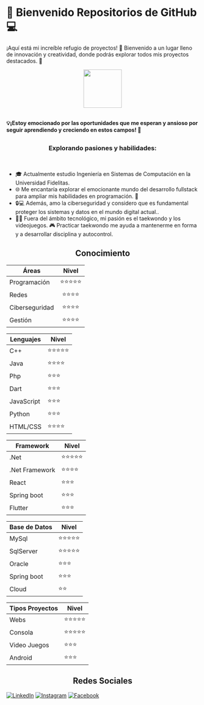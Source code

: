 <h1> 🚀 Bienvenido Repositorios de GitHub 💻 </h1> 

¡Aquí está mi increíble refugio de proyectos! 🚀 Bienvenido a un lugar lleno de innovación y creatividad, donde podrás explorar todos mis proyectos destacados. 💼</br>

<p align="center">
 <img width="100" src="https://i.imgur.com/0kvtMLE.gif" align="center"/>
</p>

<br>
<b> 💡¡Estoy emocionado por las oportunidades que me esperan y ansioso por seguir aprendiendo y creciendo en estos campos! 🚀 </b>
<br>

<h2 align="center"></h2>
<h3 align="center">Explorando pasiones y habilidades:</h3>
<br>

- 🎓 Actualmente estudio Ingeniería en Sistemas de Computación en la Universidad Fidelitas. 
- 🌐 Me encantaría explorar el emocionante mundo del desarrollo fullstack para ampliar mis habilidades en programación. 💪
- 🔒💻 Además, amo la ciberseguridad y considero que es fundamental proteger los sistemas y datos en el mundo digital actual.. 
- 🥋💥 Fuera del ámbito tecnológico, mi pasión es el taekwondo y los videojuegos. 🎮 Practicar taekwondo me ayuda a mantenerme en forma y a desarrollar disciplina y autocontrol.

<h2 align="center">Conocimiento</h2>

<div align="center">

| Áreas           | Nivel |
| -------------- | :------: |
| Programación   | ⭐⭐⭐⭐⭐ |
| Redes          | ⭐⭐⭐⭐ |
| Ciberseguridad | ⭐⭐⭐⭐   |
| Gestión        | ⭐⭐⭐⭐   |

| Lenguajes          | Nivel |
| ---------- | ------|
| C++        | ⭐⭐⭐⭐⭐ |
| Java       | ⭐⭐⭐⭐  |
| Php        | ⭐⭐⭐   |
| Dart       | ⭐⭐⭐   |
| JavaScript | ⭐⭐⭐   |
| Python     | ⭐⭐⭐   |
| HTML/CSS   | ⭐⭐⭐⭐  | 


| Framework      | Nivel |
| -------------- | ------|
| .Net           | ⭐⭐⭐⭐⭐ |
| .Net Framework | ⭐⭐⭐⭐  |
| React          | ⭐⭐⭐   |
| Spring boot    | ⭐⭐⭐   |
| Flutter        | ⭐⭐⭐   |

| Base de Datos | Nivel |
| ------------- | ------|
| MySql         | ⭐⭐⭐⭐⭐ |
| SqlServer     | ⭐⭐⭐⭐⭐ |
| Oracle        | ⭐⭐⭐   |
| Spring boot   | ⭐⭐⭐   |
| Cloud         | ⭐⭐  |


| Tipos Proyectos | Nivel |
| -------------- | ------|
| Webs           | ⭐⭐⭐⭐⭐ |
| Consola        | ⭐⭐⭐⭐⭐ |
| Video Juegos   | ⭐⭐⭐   |
| Android        | ⭐⭐⭐   |


</div>









<h2 align="center">Redes Sociales</h2>

[![LinkedIn](https://img.shields.io/badge/LinkedIn-Kenneth_Alvarado-0077B5?style=for-the-badge&logo=linkedin&logoColor=white&labelColor=101010)](https://www.linkedin.com/in/kenneth-alvaradom)
[![Instagram](https://img.shields.io/badge/Instagram-@kennethalmar-E4405F?style=for-the-badge&logo=instagram&logoColor=white&labelColor=101010)](https://www.instagram.com/kennethalmar/)
[![Facebook](https://img.shields.io/badge/Facebook-@Kenneth_Alvarado-1DA1F2?style=for-the-badge&logo=facebook&logoColor=white&labelColor=101010)](https://www.facebook.com/kenneth.alvarado.39/)

